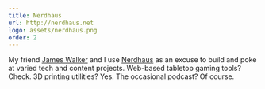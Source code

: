 ```yaml
---
title: Nerdhaus
url: http://nerdhaus.net
logo: assets/nerdhaus.png
order: 2
---
```


My friend [James Walker](https://walkah.net) and I use [Nerdhaus](http://nerdhaus.net) as an excuse to build and poke at varied tech and content projects. Web-based tabletop gaming tools? Check. 3D printing utilities? Yes. The occasional podcast? Of course.